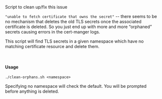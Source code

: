 Script to clean up/fix this issue  


`"unable to fetch certificate that owns the secret"` -- there seems to be no mechanism that deletes the old TLS secrets once the associated certificate is deleted. So you just end up with more and more “orphaned” secrets causing errors in the cert-manger logs.  

This script will find TLS secrets in a given namespace which have no matching certificate resource and delete them.  

&nbsp;

#### Usage
`./clean-orphans.sh <namespace>`  

Specifying no namespace will check the default. You will be prompted before anything is deleted.  
